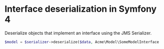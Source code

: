 # Interface deserialization in Symfony 4

Deserialize objects that implement an interface using the JMS Serializer.

```php
$model = $serializer->deserialize($data, Acme\Model\SomeModelInterface::class, 'json');
```






